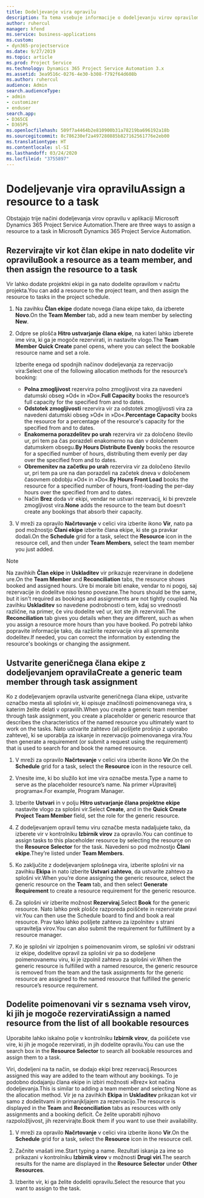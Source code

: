 ```yaml
---
title: Dodeljevanje vira opravilu
description: Ta tema vsebuje informacije o dodeljevanju virov opravilom.
author: ruhercul
manager: kfend
ms.service: business-applications
ms.custom:
- dyn365-projectservice
ms.date: 9/27/2019
ms.topic: article
ms.prod: Project Service
ms.technology: Dynamics 365 Project Service Automation 3.x
ms.assetid: 3ea9516c-0276-4e30-b308-f792f64d608b
ms.author: ruhercul
audience: Admin
search.audienceType:
- admin
- customizer
- enduser
search.app:
- D365CE
- D365PS
ms.openlocfilehash: 509f7a4464b2e810900b31a78219ba696192a18b
ms.sourcegitcommit: 8c786230ef2a497280885b827162561776e2eb00
ms.translationtype: HT
ms.contentlocale: sl-SI
ms.lasthandoff: 03/24/2020
ms.locfileid: "3755897"
---
```

# <a name="assign-a-resource-to-a-task"></a><span data-ttu-id="5c6cb-103">Dodeljevanje vira opravilu</span><span class="sxs-lookup"><span data-stu-id="5c6cb-103">Assign a resource to a task</span></span>

<span data-ttu-id="5c6cb-104">Obstajajo trije načini dodeljevanja virov opravilu v aplikaciji Microsoft Dynamics 365 Project Service Automation.</span><span class="sxs-lookup"><span data-stu-id="5c6cb-104">There are three ways to assign a resource to a task in Microsoft Dynamics 365 Project Service Automation.</span></span>

## <a name="book-a-resource-as-a-team-member-and-then-assign-the-resource-to-a-task"></a><span data-ttu-id="5c6cb-105">Rezervirajte vir kot član ekipe in nato dodelite vir opravilu</span><span class="sxs-lookup"><span data-stu-id="5c6cb-105">Book a resource as a team member, and then assign the resource to a task</span></span>

<span data-ttu-id="5c6cb-106">Vir lahko dodate projektni ekipi in ga nato dodelite opravilom v načrtu projekta.</span><span class="sxs-lookup"><span data-stu-id="5c6cb-106">You can add a resource to the project team, and then assign the resource to tasks in the project schedule.</span></span>

1. <span data-ttu-id="5c6cb-107">Na zavihku **Član ekipe** dodate novega člana ekipe tako, da izberete **Novo**.</span><span class="sxs-lookup"><span data-stu-id="5c6cb-107">On the **Team Member** tab, add a new team member by selecting **New**.</span></span> 

2. <span data-ttu-id="5c6cb-108">Odpre se plošča **Hitro ustvarjanje člana ekipe**, na kateri lahko izberete ime vira, ki ga je mogoče rezervirati, in nastavite vlogo.</span><span class="sxs-lookup"><span data-stu-id="5c6cb-108">The **Team Member Quick Create** panel opens, where you can select the bookable resource name and set a role.</span></span> 

    <span data-ttu-id="5c6cb-109">Izberite enega od spodnjih načinov dodeljevanja za rezervacijo vira:</span><span class="sxs-lookup"><span data-stu-id="5c6cb-109">Select one of the following allocation methods for the resource’s booking:</span></span>

    - <span data-ttu-id="5c6cb-110">**Polna zmogljivost** rezervira polno zmogljivost vira za navedeni datumski obseg »Od« in »Do«.</span><span class="sxs-lookup"><span data-stu-id="5c6cb-110">**Full Capacity** books the resource’s full capacity for the specified from and to dates.</span></span>
    - <span data-ttu-id="5c6cb-111">**Odstotek zmogljivosti** rezervira vir za odstotek zmogljivosti vira za navedeni datumski obseg »Od« in »Do«.</span><span class="sxs-lookup"><span data-stu-id="5c6cb-111">**Percentage Capacity** books the resource for a percentage of the resource's capacity for the specified from and to dates.</span></span>
    - <span data-ttu-id="5c6cb-112">**Enakomerna porazdelitev po urah** rezervira vir za določeno število ur, pri tem pa čas porazdeli enakomerno na dan v določenem datumskem obsegu.</span><span class="sxs-lookup"><span data-stu-id="5c6cb-112">**By Hours Distribute Evenly** books the resource for a specified number of hours, distributing them evenly per day over the specified from and to dates.</span></span>
    - <span data-ttu-id="5c6cb-113">**Obremenitev na začetku po urah** rezervira vir za določeno število ur, pri tem pa ure na dan porazdeli na začetek dneva v določenem časovnem obdobju »Od« in »Do«.</span><span class="sxs-lookup"><span data-stu-id="5c6cb-113">**By Hours Front Load** books the resource for a specified number of hours, front-loading the per-day hours over the specified from and to dates.</span></span>
    - <span data-ttu-id="5c6cb-114">Način **Brez** doda vir ekipi, vendar ne ustvari rezervacij, ki bi prevzele zmogljivost vira.</span><span class="sxs-lookup"><span data-stu-id="5c6cb-114">**None** adds the resource to the team but doesn’t create any bookings that absorb their capacity.</span></span>

3. <span data-ttu-id="5c6cb-115">V mreži za opravilo **Načrtovanje** v celici vira izberite ikono **Vir**, nato pa pod možnostjo **Člani ekipe** izberite člana ekipe, ki ste ga pravkar dodali.</span><span class="sxs-lookup"><span data-stu-id="5c6cb-115">On the **Schedule** grid for a task, select the **Resource** icon in the resource cell, and then under **Team Members**, select the team member you just added.</span></span> 

> [!NOTE]
> <span data-ttu-id="5c6cb-116">Na zavihkih **Član ekipe** in **Uskladitev** vir prikazuje rezervirane in dodeljene ure.</span><span class="sxs-lookup"><span data-stu-id="5c6cb-116">On the **Team Member** and **Reconciliation** tabs, the resource shows booked and assigned hours.</span></span> <span data-ttu-id="5c6cb-117">Ure bi morale biti enake, vendar to ni pogoj, saj rezervacije in dodelitve niso tesno povezane.</span><span class="sxs-lookup"><span data-stu-id="5c6cb-117">The hours should be the same, but it isn't required as bookings and assignments are not tightly coupled.</span></span> <span data-ttu-id="5c6cb-118">Na zavihku **Uskladitev** so navedene podrobnosti o tem, kdaj so vrednosti različne, na primer, če viru dodelite več ur, kot ste jih rezervirali.</span><span class="sxs-lookup"><span data-stu-id="5c6cb-118">The **Reconciliation** tab gives you details when they are different, such as when you assign a resource more hours than you have booked.</span></span> <span data-ttu-id="5c6cb-119">Po potrebi lahko popravite informacije tako, da razširite rezervacije vira ali spremenite dodelitev.</span><span class="sxs-lookup"><span data-stu-id="5c6cb-119">If needed, you can correct the information by extending the resource's bookings or changing the assignment.</span></span>

## <a name="create-a-generic-team-member-through-task-assignment"></a><span data-ttu-id="5c6cb-120">Ustvarite generičnega člana ekipe z dodeljevanjem opravila</span><span class="sxs-lookup"><span data-stu-id="5c6cb-120">Create a generic team member through task assignment</span></span>

<span data-ttu-id="5c6cb-121">Ko z dodeljevanjem opravila ustvarite generičnega člana ekipe, ustvarite označbo mesta ali splošni vir, ki opisuje značilnosti poimenovanega vira, s katerim želite delati v opravilih.</span><span class="sxs-lookup"><span data-stu-id="5c6cb-121">When you create a generic team member through task assignment, you create a placeholder or generic resource that describes the characteristics of the named resource you ultimately want to work on the tasks.</span></span> <span data-ttu-id="5c6cb-122">Nato ustvarite zahtevo (ali pošljete prošnjo z uporabo zahteve), ki se uporablja za iskanje in rezervacijo poimenovanega vira.</span><span class="sxs-lookup"><span data-stu-id="5c6cb-122">You then generate a requirement (or submit a request using the requirement) that is used to search for and book the named resource.</span></span>

1. <span data-ttu-id="5c6cb-123">V mreži za opravilo **Načrtovanje** v celici vira izberite ikono **Vir**.</span><span class="sxs-lookup"><span data-stu-id="5c6cb-123">On the **Schedule** grid for a task, select the **Resource** icon in the resource cell.</span></span>

2. <span data-ttu-id="5c6cb-124">Vnesite ime, ki bo služilo kot ime vira označbe mesta.</span><span class="sxs-lookup"><span data-stu-id="5c6cb-124">Type a name to serve as the placeholder resource’s name.</span></span> <span data-ttu-id="5c6cb-125">Na primer »Upravitelj programa«.</span><span class="sxs-lookup"><span data-stu-id="5c6cb-125">For example, Program Manager.</span></span>

3. <span data-ttu-id="5c6cb-126">Izberite **Ustvari** in v polju **Hitro ustvarjanje člana projektne ekipe** nastavite vlogo za splošni vir.</span><span class="sxs-lookup"><span data-stu-id="5c6cb-126">Select **Create**, and in the **Quick Create Project Team Member** field, set the role for the generic resource.</span></span>

4. <span data-ttu-id="5c6cb-127">Z dodeljevanjem opravil temu viru označbe mesta nadaljujete tako, da izberete vir v kontrolniku **Izbirnik virov** za opravilo.</span><span class="sxs-lookup"><span data-stu-id="5c6cb-127">You can continue to assign tasks to this placeholder resource by selecting the resource on the **Resource Selector** for the task.</span></span> <span data-ttu-id="5c6cb-128">Navedeni so pod možnostjo **Člani ekipe**.</span><span class="sxs-lookup"><span data-stu-id="5c6cb-128">They’re listed under **Team Members**.</span></span>

5. <span data-ttu-id="5c6cb-129">Ko zaključite z dodeljevanjem splošnega vira, izberite splošni vir na zavihku **Ekipa** in nato izberite **Ustvari zahtevo**, da ustvarite zahtevo za splošni vir.</span><span class="sxs-lookup"><span data-stu-id="5c6cb-129">When you’re done assigning the generic resource, select the generic resource on the **Team** tab, and then select **Generate Requirement** to create a resource requirement for the generic resource.</span></span>

6. <span data-ttu-id="5c6cb-130">Za splošni vir izberite možnost **Rezerviraj**.</span><span class="sxs-lookup"><span data-stu-id="5c6cb-130">Select **Book** for the generic resource.</span></span> <span data-ttu-id="5c6cb-131">Nato lahko prek plošče razporeda poiščete in rezervirate pravi vir.</span><span class="sxs-lookup"><span data-stu-id="5c6cb-131">You can then use the Schedule board to find and book a real resource.</span></span> <span data-ttu-id="5c6cb-132">Prav tako lahko pošljete zahtevo za izpolnitev s strani upravitelja virov.</span><span class="sxs-lookup"><span data-stu-id="5c6cb-132">You can also submit the requirement for fulfillment by a resource manager.</span></span>

7. <span data-ttu-id="5c6cb-133">Ko je splošni vir izpolnjen s poimenovanim virom, se splošni vir odstrani iz ekipe, dodelitve opravil za splošni vir pa so dodeljene poimenovanemu viru, ki je izpolnil zahtevo za splošni vir.</span><span class="sxs-lookup"><span data-stu-id="5c6cb-133">When the generic resource is fulfilled with a named resource, the generic resource is removed from the team and the task assignments for the generic resource are assigned to the named resource that fulfilled the generic resource’s resource requirement.</span></span>

## <a name="assign-a-named-resource-from-the-list-of-all-bookable-resources"></a><span data-ttu-id="5c6cb-134">Dodelite poimenovani vir s seznama vseh virov, ki jih je mogoče rezervirati</span><span class="sxs-lookup"><span data-stu-id="5c6cb-134">Assign a named resource from the list of all bookable resources</span></span>

<span data-ttu-id="5c6cb-135">Uporabite lahko iskalno polje v kontrolniku **Izbirnik virov**, da poiščete vse vire, ki jih je mogoče rezervirati, in jih dodelite opravilu.</span><span class="sxs-lookup"><span data-stu-id="5c6cb-135">You can use the search box in the **Resource Selector** to search all bookable resources and assign them to a task.</span></span>

<span data-ttu-id="5c6cb-136">Viri, dodeljeni na ta način, se dodajo ekipi brez rezervacij.</span><span class="sxs-lookup"><span data-stu-id="5c6cb-136">Resources assigned this way are added to the team without any bookings.</span></span> <span data-ttu-id="5c6cb-137">To je podobno dodajanju člana ekipe in izbiri možnosti »Brez« kot načina dodeljevanja.</span><span class="sxs-lookup"><span data-stu-id="5c6cb-137">This is similar to adding a team member and selecting None as the allocation method.</span></span> <span data-ttu-id="5c6cb-138">Vir je na zavihkih **Ekipa** in **Uskladitev** prikazan kot vir samo z dodelitvami in primanjkljajem za rezervacijo.</span><span class="sxs-lookup"><span data-stu-id="5c6cb-138">The resource is displayed in the **Team** and **Reconciliation** tabs as resources with only assignments and a booking deficit.</span></span> <span data-ttu-id="5c6cb-139">Če želite uporabiti njihovo razpoložljivost, jih rezervirajte.</span><span class="sxs-lookup"><span data-stu-id="5c6cb-139">Book them if you want to use their availability.</span></span>

1. <span data-ttu-id="5c6cb-140">V mreži za opravilo **Načrtovanje** v celici vira izberite ikono **Vir**.</span><span class="sxs-lookup"><span data-stu-id="5c6cb-140">On the **Schedule** grid for a task, select the **Resource** icon in the resource cell.</span></span>

2. <span data-ttu-id="5c6cb-141">Začnite vnašati ime.</span><span class="sxs-lookup"><span data-stu-id="5c6cb-141">Start typing a name.</span></span> <span data-ttu-id="5c6cb-142">Rezultati iskanja za ime so prikazani v kontrolniku **Izbirnik virov** v možnosti **Drugi viri**.</span><span class="sxs-lookup"><span data-stu-id="5c6cb-142">The search results for the name are displayed in the **Resource Selector** under **Other Resources**.</span></span>

3. <span data-ttu-id="5c6cb-143">Izberite vir, ki ga želite dodeliti opravilu.</span><span class="sxs-lookup"><span data-stu-id="5c6cb-143">Select the resource that you want to assign to the task.</span></span>

